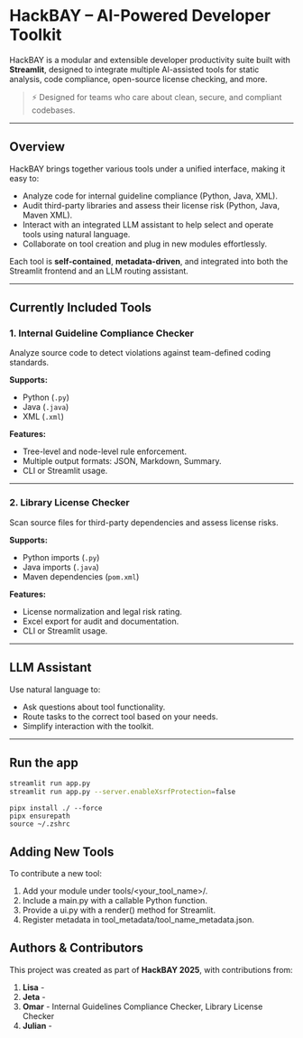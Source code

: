 # HackBAY – AI-Powered Developer Toolkit

HackBAY is a modular and extensible developer productivity suite built with **Streamlit**, designed to integrate multiple AI-assisted tools for static analysis, code compliance, open-source license checking, and more.

> ⚡ Designed for teams who care about clean, secure, and compliant codebases.

---

## Overview

HackBAY brings together various tools under a unified interface, making it easy to:

- Analyze code for internal guideline compliance (Python, Java, XML).
- Audit third-party libraries and assess their license risk (Python, Java, Maven XML).
- Interact with an integrated LLM assistant to help select and operate tools using natural language.
- Collaborate on tool creation and plug in new modules effortlessly.

Each tool is **self-contained**, **metadata-driven**, and integrated into both the Streamlit frontend and an LLM routing assistant.

---

## Currently Included Tools

### 1. Internal Guideline Compliance Checker

Analyze source code to detect violations against team-defined coding standards.

**Supports:**
- Python (`.py`)
- Java (`.java`)
- XML (`.xml`)

**Features:**
- Tree-level and node-level rule enforcement.
- Multiple output formats: JSON, Markdown, Summary.
- CLI or Streamlit usage.

---

### 2. Library License Checker

Scan source files for third-party dependencies and assess license risks.

**Supports:**
- Python imports (`.py`)
- Java imports (`.java`)
- Maven dependencies (`pom.xml`)

**Features:**
- License normalization and legal risk rating.
- Excel export for audit and documentation.
- CLI or Streamlit usage.

---

## LLM Assistant

Use natural language to:
- Ask questions about tool functionality.
- Route tasks to the correct tool based on your needs.
- Simplify interaction with the toolkit.

---

## Run the app
```bash
streamlit run app.py
streamlit run app.py --server.enableXsrfProtection=false
```

```
pipx install ./ --force
pipx ensurepath
source ~/.zshrc 
```

## Adding New Tools

To contribute a new tool:
1.	Add your module under tools/<your_tool_name>/.
2.	Include a main.py with a callable Python function.
3.	Provide a ui.py with a render() method for Streamlit.
4.	Register metadata in tool_metadata/tool_name_metadata.json.

## Authors & Contributors

This project was created as part of **HackBAY 2025**, with contributions from:
1. **Lisa** - 
2. **Jeta** - 
3. **Omar** - Internal Guidelines Compliance Checker, Library License Checker
4. **Julian** - 
